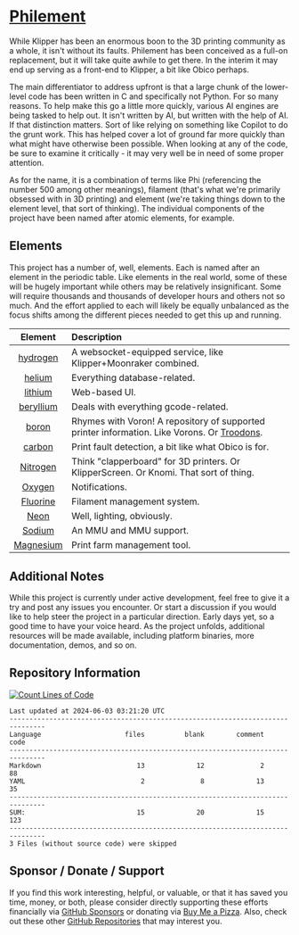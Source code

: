 # [Philement](https://www.philement.com)
While Klipper has been an enormous boon to the 3D printing community as a whole, it isn't without its faults. Philement has been conceived as a full-on replacement, but it will take quite awhile to get there. In the interim it may end up serving as a front-end to Klipper, a bit like Obico perhaps. 

The main differentiator to address upfront is that a large chunk of the lower-level code has been written in C and specifically not Python. For so many reasons. To help make this go a little more quickly, various AI engines are being tasked to help out. It isn't written by AI, but written with the help of AI. If that distinction matters. Sort of like relying on something like Copilot to do the grunt work. This has helped cover a lot of ground far more quickly than what might have otherwise been possible. When looking at any of the code, be sure to examine it critically - it may very well be in need of some proper attention.

As for the name, it is a combination of terms like Phi (referencing the number 500 among other meanings), filament (that's what we're primarily obsessed with in 3D printing) and element (we're taking things down to the element level, that sort of thinking). The individual components of the project have been named after atomic elements, for example.

## Elements
This project has a number of, well, elements. Each is named after an element in the periodic table. Like elements in the real world, some of these will be hugely important while others may be relatively insignificant. Some will require thousands and thousands of developer hours and others not so much. And the effort applied to each will likely be equally unbalanced as the focus shifts among the different pieces needed to get this up and running.

| Element  | Description |
|:---------:|:---|
| [hydrogen](https://github.com/500Foods/Philement/tree/main/001-hydrogen/README.md) | A websocket-equipped service, like Klipper+Moonraker combined. <tr></tr> |
| [helium](https://github.com/500Foods/Philement/tree/main/002-helium/README.md) | Everything database-related. <tr></tr> |
| [lithium](https://github.com/500Foods/Philement/tree/main/003-lithium/README.md) | Web-based UI.  <tr></tr> |
| [beryllium](https://github.com/500Foods/Philement/tree/main/004-beryllium/README.md) | Deals with everything gcode-related. <tr></tr> |
| [boron](https://github.com/500Foods/Philement/tree/main/005-boron/README.md) | Rhymes with Voron! A repository of supported printer information. Like Vorons. Or [Troodons](https://github.com/500Foods/WelcomeToTroodon). <tr></tr> |
| [carbon](https://github.com/500Foods/Philement/tree/main/006-carbon/README.md) | Print fault detection, a bit like what Obico is for. <tr></tr> |
| [Nitrogen](https://github.com/500Foods/Philement/tree/main/007-nitrogen/README.md) | Think "clapperboard" for 3D printers. Or KlipperScreen. Or Knomi. That sort of thing.   <tr></tr> |
| [Oxygen](https://github.com/500Foods/Philement/tree/main/008-oxygen/README.md) | Notifications. <tr></tr> |
| [Fluorine](https://github.com/500Foods/Philement/tree/main/009-fluorine/README.md) | Filament management system. <tr></tr> |
| [Neon](https://github.com/500Foods/Philement/tree/main/010-neon/README.md) | Well, lighting, obviously. <tr></tr> |
| [Sodium](https://github.com/500Foods/Philement/tree/main/011-sodium/README.md) | An MMU and MMU support. <tr></tr> |
| [Magnesium](https://github.com/500Foods/Philement/tree/main/012-magnesium/README.md) | Print farm management tool. <tr></tr> || 

## Additional Notes
While this project is currently under active development, feel free to give it a try and post any issues you encounter.  Or start a discussion if you would like to help steer the project in a particular direction.  Early days yet, so a good time to have your voice heard.  As the project unfolds, additional resources will be made available, including platform binaries, more documentation, demos, and so on.

## Repository Information 
[![Count Lines of Code](https://github.com/500Foods/Template/actions/workflows/main.yml/badge.svg)](https://github.com/500Foods/Template/actions/workflows/main.yml)
<!--CLOC-START -->
```
Last updated at 2024-06-03 03:21:20 UTC
-------------------------------------------------------------------------------
Language                     files          blank        comment           code
-------------------------------------------------------------------------------
Markdown                        13             12              2             88
YAML                             2              8             13             35
-------------------------------------------------------------------------------
SUM:                            15             20             15            123
-------------------------------------------------------------------------------
3 Files (without source code) were skipped
```
<!--CLOC-END-->

## Sponsor / Donate / Support
If you find this work interesting, helpful, or valuable, or that it has saved you time, money, or both, please consider directly supporting these efforts financially via [GitHub Sponsors](https://github.com/sponsors/500Foods) or donating via [Buy Me a Pizza](https://www.buymeacoffee.com/andrewsimard500). Also, check out these other [GitHub Repositories](https://github.com/500Foods?tab=repositories&q=&sort=stargazers) that may interest you.
